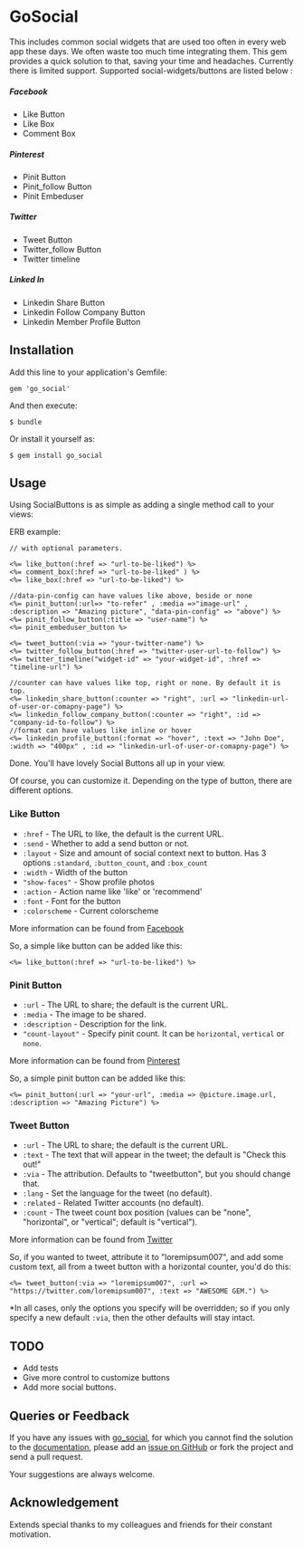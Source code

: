 # GoSocial
    
This includes common social widgets that are used too often in every web app these days. We often waste too much time integrating them. This gem provides a quick solution to that, saving your time and headaches. Currently there is limited support. Supported social-widgets/buttons are listed below :

##### Facebook
  * Like Button
  * Like Box
  * Comment Box

##### Pinterest
  * Pinit Button
  * Pinit_follow Button
  * Pinit Embeduser

##### Twitter
  * Tweet Button
  * Twitter_follow Button
  * Twitter timeline

##### Linked In
  * Linkedin Share Button
  * Linkedin Follow Company Button
  * Linkedin Member Profile Button

## Installation

Add this line to your application's Gemfile:

    gem 'go_social'

And then execute:

    $ bundle

Or install it yourself as:

    $ gem install go_social

## Usage

Using SocialButtons is as simple as adding a single method call to your views:

ERB example:
```erb
// with optional parameters.

<%= like_button(:href => "url-to-be-liked") %>
<%= comment_box(:href => "url-to-be-liked" ) %>
<%= like_box(:href => "url-to-be-liked") %>

//data-pin-config can have values like above, beside or none
<%= pinit_button(:url=> "to-refer" , :media =>"image-url" , :description => "Amazing picture", "data-pin-config" => "above") %>
<%= pinit_follow_button(:title => "user-name") %>
<%= pinit_embeduser_button %>

<%= tweet_button(:via => "your-twitter-name") %>
<%= twitter_follow_button(:href => "twitter-user-url-to-follow") %>
<%= twitter_timeline("widget-id" => "your-widget-id", :href => "timeline-url") %>

//counter can have values like top, right or none. By default it is top.
<%= linkedin_share_button(:counter => "right", :url => "linkedin-url-of-user-or-comapny-page") %>
<%= linkedin_follow_company_button(:counter => "right", :id => "company-id-to-follow") %>
//format can have values like inline or hover
<%= linkedin_profile_button(:format => "hover", :text => "John Doe", :width => "400px" , :id => "linkedin-url-of-user-or-comapny-page") %>

```

Done. You'll have lovely Social Buttons all up in your view.

Of course, you can customize it. Depending on the type of button, there are different options.

### Like Button

* `:href` - The URL to like, the default is the current URL.
* `:send` - Whether to add a send button or not.
* `:layout` - Size and amount of social context next to button. Has 3 options `:standard`, `:button_count`, and `:box_count`
* `:width` - Width of the button
* `"show-faces"` - Show profile photos
* `:action` - Action name like 'like' or 'recommend'
* `:font` - Font for the button
* `:colorscheme` - Current colorscheme

More information can be found from [Facebook](http://developers.facebook.com/docs/reference/plugins/like/)

So, a simple like button can be added like this:

```erb
<%= like_button(:href => "url-to-be-liked") %>
```

### Pinit Button

* `:url` - The URL to share; the default is the current URL.
* `:media` - The image to be shared.
* `:description` - Description for the link.
* `"count-layout"` - Specify pinit count. It can be `horizontal`, `vertical` or `none`.

More information can be found from [Pinterest](http://pinterest.com/about/goodies/)

So, a simple pinit button can be added like this:

```erb
<%= pinit_button(:url => "your-url", :media => @picture.image.url, :description => "Amazing Picture") %>
```

### Tweet Button

* `:url` - The URL to share; the default is the current URL.
* `:text` - The text that will appear in the tweet; the default is "Check this out!"
* `:via` - The attribution.  Defaults to "tweetbutton", but you should change that.
* `:lang` - Set the language for the tweet (no default).
* `:related` - Related Twitter accounts (no default).
* `:count` - The tweet count box position (values can be "none", "horizontal", or "vertical"; default is "vertical").

More information can be found from [Twitter](https://twitter.com/about/resources/buttons#tweet)

So, if you wanted to tweet, attribute it to "loremipsum007", and add some custom text, all from a tweet button with a horizontal counter, you'd do this:

```erb
<%= tweet_button(:via => "loremipsum007", :url => "https://twitter.com/loremipsum007", :text => "AWESOME GEM.") %>
```


*In all cases, only the options you specify will be overridden; so if you only specify a new default `:via`, then the other defaults will stay intact.


## TODO

* Add tests
* Give more control to customize buttons
* Add more social buttons.


## Queries or Feedback

If you have any issues with [go_social](https://github.com/Jrakesh/go_social), for which you cannot find the solution to the [documentation](https://github.com/Jrakesh/go_social), please add an [issue on GitHub](https://github.com/Jrakesh/go_social/issues) or fork the project and send a pull request.

Your suggestions are always welcome.


## Acknowledgement

Extends special thanks to my colleagues and friends for their constant motivation.

